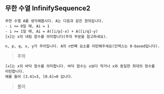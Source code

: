 ## 무한 수열 InfinifySequence2

```
무한 수열 A를 생각해봅시다. A는 다음과 같은 정의입니다.
- i <= 0일 때, Ai = 1
- i >= 1일 때, Ai = A([i/p]-x) + A([i/q]-y)
[x]는 x의 내림 함수를 의미합니다(주의 부분을 참고하세요).

n, p, q, x, y가 주어집니다. A의 n번째 요소를 리턴해주세요(인덱스는 0-based입니다).
```

>주의
```
[x]는 x의 바닥 함수를 의미합니다. 바닥 함수는 x보다 작거나 x와 동일한 최대의 정수를 리턴합니다.
예를 들어 [3.4]=3, [0.6]=0 입니다.
```

>풀이
```

```

```cpp

```
